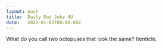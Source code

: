 ```yaml
---
layout: post
title:  Daily Dad Joke 4U
date:   2023-01-05T00:00:00Z
---
```

What do you call two octopuses that look the same? Itenticle.
